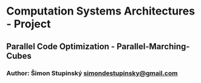 # Computation Systems Architectures - Project
## Parallel Code Optimization - Parallel-Marching-Cubes

### Author: Šimon Stupinský <simondestupinsky@gmail.com>
